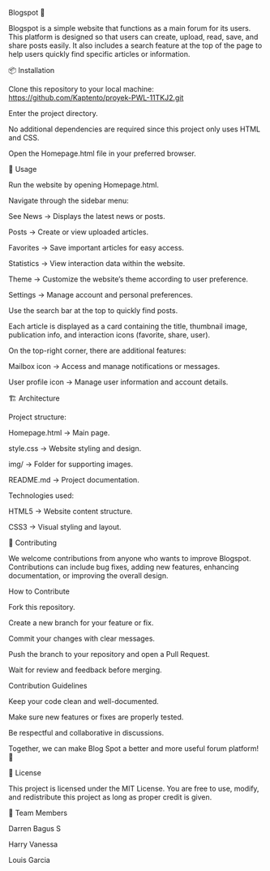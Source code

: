 Blogspot 📰

Blogspot is a simple website that functions as a main forum for its users.
This platform is designed so that users can create, upload, read, save, and share posts easily. It also includes a search feature at the top of the page to help users quickly find specific articles or information.

📦 Installation

Clone this repository to your local machine:
https://github.com/Kaptento/proyek-PWL-11TKJ2.git

Enter the project directory.

No additional dependencies are required since this project only uses HTML and CSS.

Open the Homepage.html file in your preferred browser.

🚀 Usage

Run the website by opening Homepage.html.

Navigate through the sidebar menu:

See News → Displays the latest news or posts.

Posts → Create or view uploaded articles.

Favorites → Save important articles for easy access.

Statistics → View interaction data within the website.

Theme → Customize the website’s theme according to user preference.

Settings → Manage account and personal preferences.

Use the search bar at the top to quickly find posts.

Each article is displayed as a card containing the title, thumbnail image, publication info, and interaction icons (favorite, share, user).

On the top-right corner, there are additional features:

Mailbox icon → Access and manage notifications or messages.

User profile icon → Manage user information and account details.

🏗️ Architecture

Project structure:

Homepage.html → Main page.

style.css → Website styling and design.

img/ → Folder for supporting images.

README.md → Project documentation.

Technologies used:

HTML5 → Website content structure.

CSS3 → Visual styling and layout.

🤝 Contributing

We welcome contributions from anyone who wants to improve Blogspot.
Contributions can include bug fixes, adding new features, enhancing documentation, or improving the overall design.

How to Contribute

Fork this repository.

Create a new branch for your feature or fix.

Commit your changes with clear messages.

Push the branch to your repository and open a Pull Request.

Wait for review and feedback before merging.

Contribution Guidelines

Keep your code clean and well-documented.

Make sure new features or fixes are properly tested.

Be respectful and collaborative in discussions.

Together, we can make Blog Spot a better and more useful forum platform! 🚀

📄 License

This project is licensed under the MIT License.
You are free to use, modify, and redistribute this project as long as proper credit is given.

👥 Team Members

Darren Bagus S

Harry Vanessa

Louis Garcia
